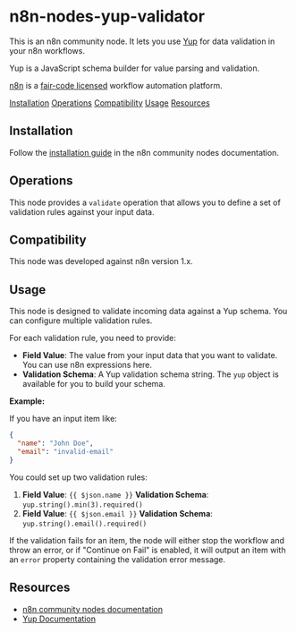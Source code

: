 # n8n-nodes-yup-validator

This is an n8n community node. It lets you use [Yup](https://github.com/jquense/yup) for data validation in your n8n workflows.

Yup is a JavaScript schema builder for value parsing and validation.

[n8n](https://n8n.io/) is a [fair-code licensed](https://docs.n8n.io/reference/license/) workflow automation platform.

[Installation](#installation)
[Operations](#operations)
[Compatibility](#compatibility)
[Usage](#usage)
[Resources](#resources)

## Installation

Follow the [installation guide](https://docs.n8n.io/integrations/community-nodes/installation/) in the n8n community nodes documentation.

## Operations

This node provides a `validate` operation that allows you to define a set of validation rules against your input data.

## Compatibility

This node was developed against n8n version 1.x.

## Usage

This node is designed to validate incoming data against a Yup schema. You can configure multiple validation rules.

For each validation rule, you need to provide:

*   **Field Value**: The value from your input data that you want to validate. You can use n8n expressions here.
*   **Validation Schema**: A Yup validation schema string. The `yup` object is available for you to build your schema.

**Example:**

If you have an input item like:

```json
{
  "name": "John Doe",
  "email": "invalid-email"
}
```

You could set up two validation rules:

1.  **Field Value**: `{{ $json.name }}`
    **Validation Schema**: `yup.string().min(3).required()`
2.  **Field Value**: `{{ $json.email }}`
    **Validation Schema**: `yup.string().email().required()`

If the validation fails for an item, the node will either stop the workflow and throw an error, or if "Continue on Fail" is enabled, it will output an item with an `error` property containing the validation error message.

## Resources

*   [n8n community nodes documentation](https://docs.n8n.io/integrations/#community-nodes)
*   [Yup Documentation](https://github.com/jquense/yup)
